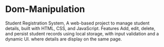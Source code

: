 # Dom-Manipulation
Student Registration System, A web-based project to manage student details, built with HTML, CSS, and JavaScript. Features Add, edit, delete, and persist student records using local storage, with input validation and a dynamic UI. where details are display on the same page.

